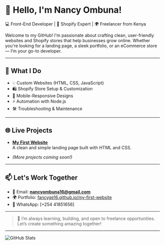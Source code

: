 # 👋 Hello, I'm Nancy Ombuna!

💻 Front-End Developer | 🛒 Shopify Expert | 🌍 Freelancer from Kenya

Welcome to my GitHub! I'm passionate about crafting clean, user-friendly websites and Shopify stores that help businesses grow online. Whether you're looking for a landing page, a sleek portfolio, or an eCommerce store — I’m your go-to developer.

---

## 🔧 What I Do
- 💡 Custom Websites (HTML, CSS, JavaScript)
- 🛍️ Shopify Store Setup & Customization
- 📱 Mobile-Responsive Designs
- ⚡ Automation with Node.js
- 🛠️ Troubleshooting & Maintenance

---

## 🌐 Live Projects
- **[My First Website](https://fancyge16.github.io/my-first-website/)**  
  A clean and simple landing page built with HTML and CSS.

- *(More projects coming soon!)*

---

## 📫 Let's Work Together
- 📧 Email: **nancyombuna16@gmail.com**
- 🌍 Portfolio: [fancyge16.github.io/my-first-website](https://fancyge16.github.io/my-first-website/)
- 💬 WhatsApp: [+254 41851656]

---

> 🌱 I’m always learning, building, and open to freelance opportunities. Let’s create something amazing together!

---

![GitHub Stats](https://github-readme-stats.vercel.app/api?username=fancyge16&show_icons=true&theme=radical)



